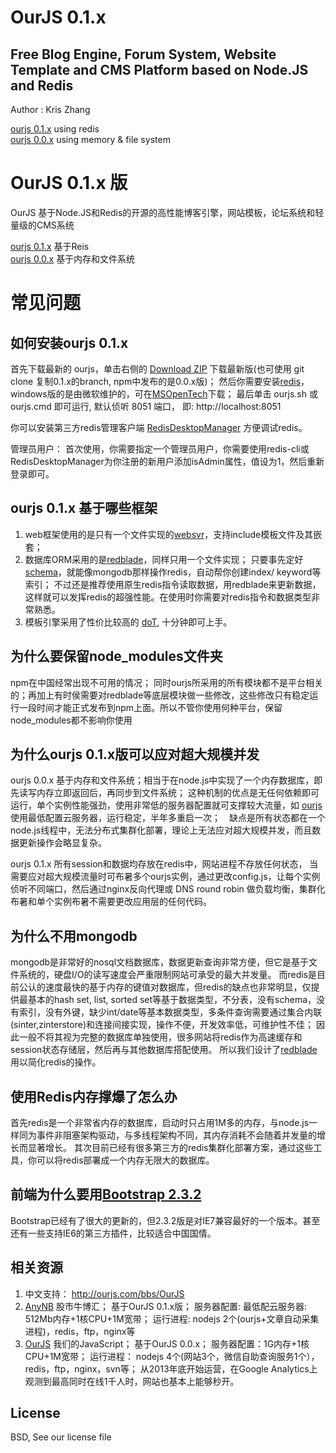 OurJS 0.1.x
====

Free Blog Engine, Forum System, Website Template and CMS Platform based on Node.JS and Redis
----

Author : Kris Zhang

[ourjs 0.1.x](https://github.com/newghost/ourjs/tree/0.1.x) using redis  
[ourjs 0.0.x](https://github.com/newghost/ourjs/tree/0.0.x) using memory & file system



OurJS 0.1.x 版
====

OurJS 基于Node.JS和Redis的开源的高性能博客引擎，网站模板，论坛系统和轻量级的CMS系统

[ourjs 0.1.x](https://github.com/newghost/ourjs/tree/0.1.x) 基于Reis  
[ourjs 0.0.x](https://github.com/newghost/ourjs/tree/0.0.x) 基于内存和文件系统


常见问题
====




如何安装ourjs 0.1.x
----

首先下载最新的 ourjs，单击右侧的 [Download ZIP](https://github.com/newghost/ourjs/archive/0.1.x.zip) 下载最新版(也可使用 git clone 复制0.1.x的branch, npm中发布的是0.0.x版)； 然后你需要安装[redis](http://redis.io)，windows版的是由微软维护的，可在[MSOpenTech](https://github.com/MSOpenTech/redis)下载； 最后单击 ourjs.sh 或 ourjs.cmd 即可运行, 默认侦听 8051 端口， 即: http://localhost:8051
  
  
你可以安装第三方redis管理客户端 [RedisDesktopManager](http://redisdesktop.com/) 方便调试redis。
  

管理员用户： 首次使用，你需要指定一个管理员用户，你需要使用redis-cli或RedisDesktopManager为你注册的新用户添加isAdmin属性，值设为1，然后重新登录即可。


ourjs 0.1.x 基于哪些框架
----

1. web框架使用的是只有一个文件实现的[websvr](https://github.com/newghost/websvr)，支持include模板文件及其嵌套；
2. 数据库ORM采用的是[redblade](https://github.com/newghost/redblade)，同样只用一个文件实现； 只要事先定好[schema](https://github.com/newghost/ourjs/tree/0.1.x/schema)，就能像mongodb那样操作redis，自动帮你创建index/ keyword等索引； 不过还是推荐使用原生redis指令读取数据，用redblade来更新数据，这样就可以发挥redis的超强性能。在使用时你需要对redis指令和数据类型非常熟悉。  
3. 模板引擎采用了性价比较高的 [doT](http://olado.github.io/doT/), 十分钟即可上手。


为什么要保留node_modules文件夹
----

npm在中国经常出现不可用的情况； 同时ourjs所采用的所有模块都不是平台相关的；再加上有时侯需要对redblade等底层模块做一些修改，这些修改只有稳定运行一段时间才能正式发布到npm上面。所以不管你使用何种平台，保留node_modules都不影响你使用



为什么ourjs 0.1.x版可以应对超大规模并发
----

ourjs 0.0.x 基于内存和文件系统；相当于在node.js中实现了一个内存数据库，即先读写内存立即返回后，再同步到文件系统； 这种机制的优点是无任何依赖即可运行，单个实例性能强劲，使用非常低的服务器配置就可支撑较大流量，如 [ourjs](ourjs.com)使用最低配置云服务器，运行稳定，半年多重启一次；　缺点是所有状态都在一个node.js线程中，无法分布式集群化部署，理论上无法应对超大规模并发，而且数据更新操作会略显复杂。

ourjs 0.1.x 所有session和数据均存放在redis中，网站进程不存放任何状态， 当需要应对超大规模流量时可布暑多个ourjs实例，通过更改config.js，让每个实例侦听不同端口，然后通过nginx反向代理或 DNS round robin 做负载均衡，集群化布暑和单个实例布暑不需要更改应用层的任何代码。


为什么不用mongodb
----

mongodb是非常好的nosql文档数据库，数据更新查询非常方便，但它是基于文件系统的，硬盘I/O的读写速度会严重限制网站可承受的最大并发量。
而redis是目前公认的速度最快的基于内存的键值对数据库，但redis的缺点也非常明显，仅提供最基本的hash set, list, sorted set等基于数据类型，不分表，没有schema，没有索引，没有外键，缺少int/date等基本数据类型，多条件查询需要通过集合内联(sinter,zinterstore)和连接间接实现，操作不便，开发效率低，可维护性不佳； 因此一般不将其视为完整的数据库单独使用，很多网站将redis作为高速缓存和session状态存储层，然后再与其他数据库搭配使用。 所以我们设计了[redblade](https://github.com/newghost/redblade)用以简化redis的操作。


使用Redis内存撑爆了怎么办
----

首先redis是一个非常省内存的数据库，启动时只占用1M多的内存，与node.js一样同为事件非阻塞架构驱动，与多线程架构不同，其内存消耗不会随着并发量的增长而显著增长。 其次目前已经有很多第三方的redis集群化部署方案，通过这些工具，你可以将redis部署成一个内存无限大的数据库。



前端为什么要用[Bootstrap 2.3.2](http://getbootstrap.com/2.3.2/)
----

Bootstrap已经有了很大的更新的，但2.3.2版是对IE7兼容最好的一个版本。甚至还有一些支持IE6的第三方插件，比较适合中国国情。



相关资源
----

1. 中文支持： http://ourjs.com/bbs/OurJS
2. [AnyNB](http://anynb.com) 股市牛博汇； 基于OurJS 0.1.x版； 服务器配置: 最低配云服务器: 512Mb内存+1核CPU+1M宽带； 运行进程: nodejs 2个(ourjs+文章自动采集进程)，redis，ftp，nginx等
3. [OurJS](http://ourjs.com) 我们的JavaScript； 基于OurJS 0.0.x； 服务器配置：1G内存+1核CPU+1M宽带； 运行进程： nodejs 4个(网站3个，微信自助查询服务1个），redis，ftp，nginx，svn等； 从2013年底开始运营，在Google Analytics上观测到最高同时在线1千人时，网站也基本上能够秒开。

License
----

BSD, See our license file
